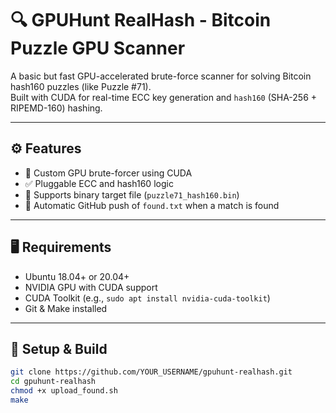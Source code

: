 # 🔍 GPUHunt RealHash - Bitcoin Puzzle GPU Scanner

A basic but fast GPU-accelerated brute-force scanner for solving Bitcoin hash160 puzzles (like Puzzle #71).  
Built with CUDA for real-time ECC key generation and `hash160` (SHA-256 + RIPEMD-160) hashing.

---

## ⚙️ Features

- 🔧 Custom GPU brute-forcer using CUDA
- ✅ Pluggable ECC and hash160 logic
- 🧠 Supports binary target file (`puzzle71_hash160.bin`)
- 🚀 Automatic GitHub push of `found.txt` when a match is found

---

## 🖥️ Requirements

- Ubuntu 18.04+ or 20.04+
- NVIDIA GPU with CUDA support
- CUDA Toolkit (e.g., `sudo apt install nvidia-cuda-toolkit`)
- Git & Make installed

---

## 🧱 Setup & Build

```bash
git clone https://github.com/YOUR_USERNAME/gpuhunt-realhash.git
cd gpuhunt-realhash
chmod +x upload_found.sh
make
